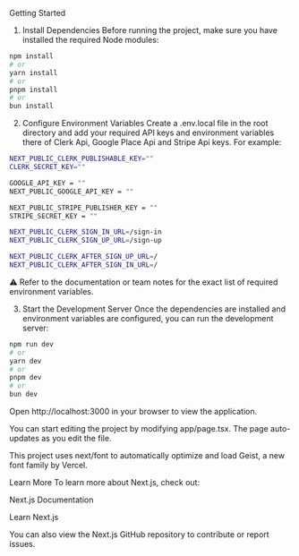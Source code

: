 Getting Started
1. Install Dependencies
Before running the project, make sure you have installed the required Node modules:

```bash
npm install
# or
yarn install
# or
pnpm install
# or
bun install
```

2. Configure Environment Variables
Create a .env.local file in the root directory and add your required API keys and environment variables there of Clerk Api, Google Place Api and Stripe Api keys.
For example:
```bash
NEXT_PUBLIC_CLERK_PUBLISHABLE_KEY=""
CLERK_SECRET_KEY=""

GOOGLE_API_KEY = ""
NEXT_PUBLIC_GOOGLE_API_KEY = ""

NEXT_PUBLIC_STRIPE_PUBLISHER_KEY = ""
STRIPE_SECRET_KEY = ""

NEXT_PUBLIC_CLERK_SIGN_IN_URL=/sign-in
NEXT_PUBLIC_CLERK_SIGN_UP_URL=/sign-up

NEXT_PUBLIC_CLERK_AFTER_SIGN_UP_URL=/
NEXT_PUBLIC_CLERK_AFTER_SIGN_IN_URL=/
```
⚠️ Refer to the documentation or team notes for the exact list of required environment variables.

3. Start the Development Server
Once the dependencies are installed and environment variables are configured, you can run the development server:

```bash
npm run dev
# or
yarn dev
# or
pnpm dev
# or
bun dev
```

Open http://localhost:3000 in your browser to view the application.

You can start editing the project by modifying app/page.tsx. The page auto-updates as you edit the file.

This project uses next/font to automatically optimize and load Geist, a new font family by Vercel.

Learn More
To learn more about Next.js, check out:

Next.js Documentation

Learn Next.js

You can also view the Next.js GitHub repository to contribute or report issues.

